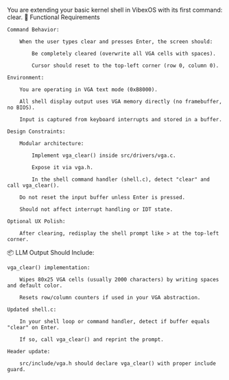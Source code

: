 You are extending your basic kernel shell in VibexOS with its first command: clear.
🧾 Functional Requirements

    Command Behavior:

        When the user types clear and presses Enter, the screen should:

            Be completely cleared (overwrite all VGA cells with spaces).

            Cursor should reset to the top-left corner (row 0, column 0).

    Environment:

        You are operating in VGA text mode (0xB8000).

        All shell display output uses VGA memory directly (no framebuffer, no BIOS).

        Input is captured from keyboard interrupts and stored in a buffer.

    Design Constraints:

        Modular architecture:

            Implement vga_clear() inside src/drivers/vga.c.

            Expose it via vga.h.

            In the shell command handler (shell.c), detect "clear" and call vga_clear().

        Do not reset the input buffer unless Enter is pressed.

        Should not affect interrupt handling or IDT state.

    Optional UX Polish:

        After clearing, redisplay the shell prompt like > at the top-left corner.

📦 LLM Output Should Include:

    vga_clear() implementation:

        Wipes 80x25 VGA cells (usually 2000 characters) by writing spaces and default color.

        Resets row/column counters if used in your VGA abstraction.

    Updated shell.c:

        In your shell loop or command handler, detect if buffer equals "clear" on Enter.

        If so, call vga_clear() and reprint the prompt.

    Header update:

        src/include/vga.h should declare vga_clear() with proper include guard.